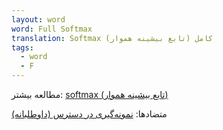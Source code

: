 ```yaml
---
layout: word
word: Full Softmax
translation: Softmax کامل (تابع بیشینه هموار)
tags:
  - word
  - F
---
```

مطالعه بیشتر: [softmax (تابع بیشینه هموار)](/S/softmax)

متضادها: [نمونه‌گیری در دسترس (داوطلبانه)](/C/candidate_sampling)